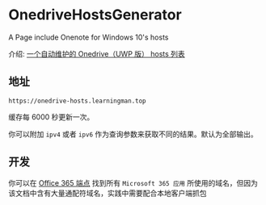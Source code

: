 # OnedriveHostsGenerator
A Page include Onenote for Windows 10's hosts

介绍: [一个自动维护的 Onedrive（UWP 版） hosts 列表](https://learningman.top/archives/245)

## 地址

`https://onedrive-hosts.learningman.top`

缓存每 6000 秒更新一次。

你可以附加 `ipv4` 或者 `ipv6` 作为查询参数来获取不同的结果。默认为全部输出。

## 开发

你可以在 [Office 365 端点](https://docs.microsoft.com/zh-cn/office365/enterprise/office-365-endpoints) 找到所有 `Microsoft 365 应用` 所使用的域名，但因为该文档中含有大量通配符域名，实践中需要配合本地客户端抓包